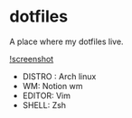 # dotfiles

A place where my dotfiles live.

[!screenshot](https://i.imgur.com/W7szWlO.png)

* DISTRO : Arch linux
* WM: Notion wm
* EDITOR: Vim
* SHELL: Zsh
